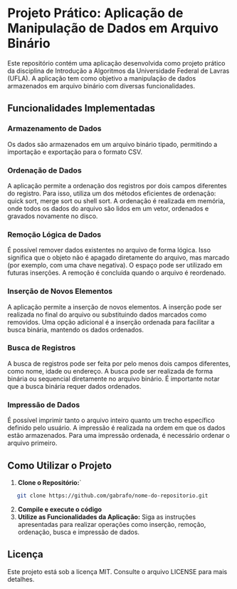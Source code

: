 # Projeto Prático: Aplicação de Manipulação de Dados em Arquivo Binário

Este repositório contém uma aplicação desenvolvida como projeto prático da disciplina de Introdução a Algoritmos da Universidade Federal de Lavras (UFLA). A aplicação tem como objetivo a manipulação de dados armazenados em arquivo binário com diversas funcionalidades.

## Funcionalidades Implementadas

### Armazenamento de Dados

Os dados são armazenados em um arquivo binário tipado, permitindo a importação e exportação para o formato CSV.

### Ordenação de Dados

A aplicação permite a ordenação dos registros por dois campos diferentes do registro. Para isso, utiliza um dos métodos eficientes de ordenação: quick sort, merge sort ou shell sort. A ordenação é realizada em memória, onde todos os dados do arquivo são lidos em um vetor, ordenados e gravados novamente no disco.

### Remoção Lógica de Dados

É possível remover dados existentes no arquivo de forma lógica. Isso significa que o objeto não é apagado diretamente do arquivo, mas marcado (por exemplo, com uma chave negativa). O espaço pode ser utilizado em futuras inserções. A remoção é concluída quando o arquivo é reordenado.

### Inserção de Novos Elementos

A aplicação permite a inserção de novos elementos. A inserção pode ser realizada no final do arquivo ou substituindo dados marcados como removidos. Uma opção adicional é a inserção ordenada para facilitar a busca binária, mantendo os dados ordenados.

### Busca de Registros

A busca de registros pode ser feita por pelo menos dois campos diferentes, como nome, idade ou endereço. A busca pode ser realizada de forma binária ou sequencial diretamente no arquivo binário. É importante notar que a busca binária requer dados ordenados.

### Impressão de Dados

É possível imprimir tanto o arquivo inteiro quanto um trecho específico definido pelo usuário. A impressão é realizada na ordem em que os dados estão armazenados. Para uma impressão ordenada, é necessário ordenar o arquivo primeiro.

## Como Utilizar o Projeto

1. **Clone o Repositório:**`
```bash
   git clone https://github.com/gabrafo/nome-do-repositorio.git
```
2. **Compile e execute o código**
3. **Utilize as Funcionalidades da Aplicação:**
Siga as instruções apresentadas para realizar operações como inserção, remoção, ordenação, busca e impressão de dados.

## Licença
Este projeto está sob a licença MIT. Consulte o arquivo LICENSE para mais detalhes.
